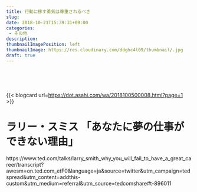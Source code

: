 ```yaml
---
title: 行動に移す勇気は尊重されるべき
slug: 
date: 2018-10-21T15:39:31+09:00
categories: 
 - その他
description: 
thumbnailImagePosition: left
thumbnailImage: https://res.cloudinary.com/ddghc4l09/thumbnail/.jpg
draft: true
---
```


<!--more-->

&nbsp;

&nbsp;

{{< blogcard url=https://dot.asahi.com/wa/2018100500008.html?page=1 >}}
&nbsp;
<h1 class=" f-w:900 l-h:t l-s:t m-y:0 f:3 ">ラリー・スミス 「あなたに夢の仕事ができない理由」</h1>
https://www.ted.com/talks/larry_smith_why_you_will_fail_to_have_a_great_career/transcript?awesm=on.ted.com_etF0&amp;language=ja&amp;source=twitter&amp;utm_campaign=tedspread&amp;utm_content=addthis-custom&amp;utm_medium=referral&amp;utm_source=tedcomshare#t-896011

&nbsp;
